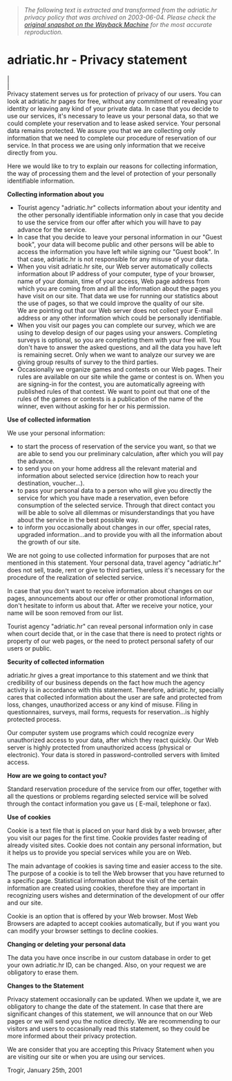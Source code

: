 > *The following text is extracted and transformed from the adriatic.hr privacy policy that was archived on 2003-06-04. Please check the [original snapshot on the Wayback Machine](https://web.archive.org/web/20030604235951id_/http%3A//adriatic.hr/zastita_privatnosti.php) for the most accurate reproduction.*

# adriatic.hr - Privacy statement

  
|    
|    
Privacy statement serves us for protection of privacy of our users. You can look at adriatic.hr pages for free, without any commitment of revealing your identity or leaving any kind of your private data. In case that you decide to use our services, it's necessary to leave us your personal data, so that we could complete your reservation and to lease asked service. Your personal data remains protected. We assure you that we are collecting only information that we need to complete our procedure of reservation of our service. In that process we are using only information that we receive directly from you.

Here we would like to try to explain our reasons for collecting information, the way of processing them and the level of protection of your personally identifiable information.

**Collecting information about you**

  * Tourist agency "adriatic.hr" collects information about your identity and the other personally identifiable information only in case that you decide to use the service from our offer after which you will have to pay advance for the service.
  * In case that you decide to leave your personal information in our "Guest book", your data will become public and other persons will be able to access the information you have left while signing our "Guest book". In that case, adriatic.hr is not responsible for any misuse of your data.
  * When you visit adriatic.hr site, our Web server automatically collects information about IP address of your computer, type of your browser, name of your domain, time of your access, Web page address from which you are coming from and all the information about the pages you have visit on our site. That data we use for running our statistics about the use of pages, so that we could improve the quality of our site.   
We are pointing out that our Web server does not collect your E-mail address or any other information which could be personally identifiable.
  * When you visit our pages you can complete our survey, which we are using to develop design of our pages using your answers. Completing surveys is optional, so you are completing them with your free will. You don't have to answer the asked questions, and all the data you have left is remaining secret. Only when we want to analyze our survey we are giving group results of survey to the third parties.
  * Occasionally we organize games and contests on our Web pages. Their rules are available on our site while the game or contest is on. When you are signing-in for the contest, you are automatically agreeing with published rules of that contest. We want to point out that one of the rules of the games or contests is a publication of the name of the winner, even without asking for her or his permission.

**Use of collected information**

We use your personal information:

  * to start the process of reservation of the service you want, so that we are able to send you our preliminary calculation, after which you will pay the advance.
  * to send you on your home address all the relevant material and information about selected service (direction how to reach your destination, voucher...).
  * to pass your personal data to a person who will give you directly the service for which you have made a reservation, even before consumption of the selected service. Through that direct contact you will be able to solve all dilemmas or misunderstandings that you have about the service in the best possible way.
  * to inform you occasionally about changes in our offer, special rates, upgraded information...and to provide you with all the information about the growth of our site.

We are not going to use collected information for purposes that are not mentioned in this statement. Your personal data, travel agency "adriatic.hr" does not sell, trade, rent or give to third parties, unless it's necessary for the procedure of the realization of selected service.

In case that you don't want to receive information about changes on our pages, announcements about our offer or other promotional information, don't hesitate to inform us about that. After we receive your notice, your name will be soon removed from our list.

Tourist agency "adriatic.hr" can reveal personal information only in case when court decide that, or in the case that there is need to protect rights or property of our web pages, or the need to protect personal safety of our users or public.

**Security of collected information**

adriatic.hr gives a great importance to this statement and we think that credibility of our business depends on the fact how much the agency activity is in accordance with this statement. Therefore, adriatic.hr, specially cares that collected information about the user are safe and protected from loss, changes, unauthorized access or any kind of misuse. Filing in questionnaires, surveys, mail forms, requests for reservation...is highly protected process.

Our computer system use programs which could recognize every unauthorized access to your data, after which they react quickly. Our Web server is highly protected from unauthorized access (physical or electronic). Your data is stored in password-controlled servers with limited access.

**How are we going to contact you?**

Standard reservation procedure of the service from our offer, together with all the questions or problems regarding selected service will be solved through the contact information you gave us ( E-mail, telephone or fax).

**Use of cookies**

Cookie is a text file that is placed on your hard disk by a web browser, after you visit our pages for the first time. Cookie provides faster reading of already visited sites. Cookie does not contain any personal information, but it helps us to provide you special services while you are on Web.

The main advantage of cookies is saving time and easier access to the site. The purpose of a cookie is to tell the Web browser that you have returned to a specific page. Statistical information about the visit of the certain information are created using cookies, therefore they are important in recognizing users wishes and determination of the development of our offer and our site.

Cookie is an option that is offered by your Web browser. Most Web Browsers are adapted to accept cookies automatically, but if you want you can modify your browser settings to decline cookies.

**Changing or deleting your personal data**

The data you have once inscribe in our custom database in order to get your own adriatic.hr ID, can be changed. Also, on your request we are obligatory to erase them.

**Changes to the Statement**

Privacy statement occasionally can be updated. When we update it, we are obligatory to change the date of the statement. In case that there are significant changes of this statement, we will announce that on our Web pages or we will send you the notice directly. We are recommending to our visitors and users to occasionally read this statement, so they could be more informed about their privacy protection.

We are consider that you are accepting this Privacy Statement when you are visiting our site or when you are using our services.

Trogir, January 25th, 2001  

